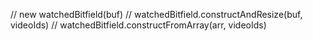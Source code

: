 // new watchedBitfield(buf)
// watchedBitfield.constructAndResize(buf, videoIds)
// watchedBitfield.constructFromArray(arr, videoIds)
